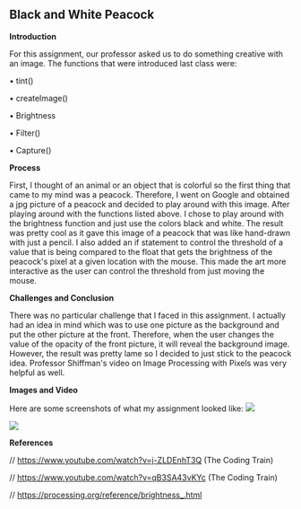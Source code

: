 ## Black and White Peacock

**Introduction**

For this assignment, our professor asked us to do something creative with an image. The functions that were introduced last
class were:

• tint()

• createImage()

• Brightness

• Filter()

• Capture()

**Process**

First, I thought of an animal or an object that is colorful so the first thing that came to my mind was a peacock. Therefore,
I went on Google and obtained a jpg picture of a peacock and decided to play around with this image. After playing around with 
the functions listed above. I chose to play around with the brightness function and just use the colors black and white.
The result was pretty cool as it gave this image of a peacock that was like hand-drawn with just a pencil. I also added an if
statement to control the threshold of a value that is being compared to the float that gets the brightness of the peacock's 
pixel at a given location with the mouse. This made the art more interactive as the user can control the threshold from just
moving the mouse.

**Challenges and Conclusion**

There was no particular challenge that I faced in this assignment. I actually had an idea in mind which was to use one picture
as the background and put the other picture at the front. Therefore, when the user changes the value of the opacity of the
front picture, it will reveal the background image. However, the result was pretty lame so I decided to just stick to the 
peacock idea. Professor Shiffman's video on Image Processing with Pixels was very helpful as well.

**Images and Video**

Here are some screenshots of what my assignment looked like:
![](https://i.imgur.com/5Crx3r9.png)

![](https://i.imgur.com/GX6LLWU.png)

**References**

// https://www.youtube.com/watch?v=j-ZLDEnhT3Q (The Coding Train)

// https://www.youtube.com/watch?v=qB3SA43vKYc (The Coding Train)

// https://processing.org/reference/brightness_.html
